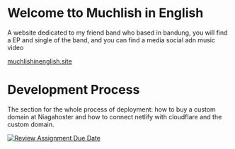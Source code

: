 
# Welcome tto Muchlish in English 

A website dedicated to my friend band who based in bandung, you will find a EP and single of the band, and you can find a media social adn music video 

[muchlishinenglish.site](www.muchlishinenglish.site) 

# Development Process

The section for the whole process of deployment: how to buy a custom domain at Niagahoster and how to connect netlify with cloudflare and the custom domain.





[![Review Assignment Due Date](https://classroom.github.com/assets/deadline-readme-button-24ddc0f5d75046c5622901739e7c5dd533143b0c8e959d652212380cedb1ea36.svg)](https://classroom.github.com/a/isPhTOcA)
